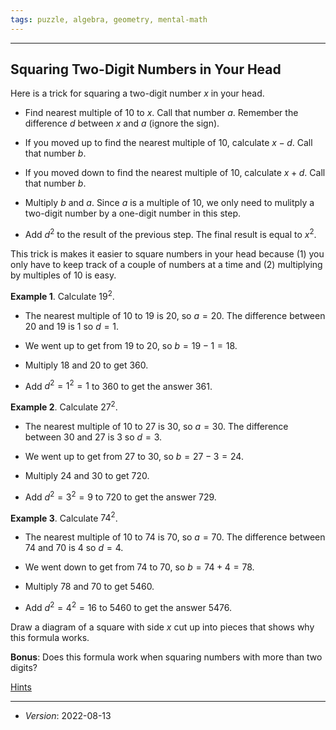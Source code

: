 ```yaml
---
tags: puzzle, algebra, geometry, mental-math
---
```


--------------------------------------------------------------------------------------------

## Squaring Two-Digit Numbers in Your Head

Here is a trick for squaring a two-digit number $x$ in your head.

* Find nearest multiple of 10 to $x$. Call that number $a$. Remember the difference $d$
  between $x$ and $a$ (ignore the sign).

* If you moved up to find the nearest multiple of 10, calculate $x - d$. Call that
  number $b$.

* If you moved down to find the nearest multiple of 10, calculate $x + d$. Call that
  number $b$.

* Multiply $b$ and $a$. Since $a$ is a multiple of 10, we only need to mulitply a two-digit
  number by a one-digit number in this step.

* Add $d^2$ to the result of the previous step. The final result is equal to $x^2$.

This trick is makes it easier to square numbers in your head because (1) you only have to
keep track of a couple of numbers at a time and (2) multiplying by multiples of 10 is easy.

__Example 1__. Calculate $19^2$.

* The nearest multiple of 10 to 19 is 20, so $a = 20$. The difference between 20 and 19 is
  1 so $d = 1$.

* We went up to get from 19 to 20, so $b = 19 - 1 = 18$.

* Multiply 18 and 20 to get 360.

* Add $d^2 = 1^2 = 1$ to 360 to get the answer 361.

__Example 2__. Calculate $27^2$.

* The nearest multiple of 10 to 27 is 30, so $a = 30$. The difference between 30 and 27 is
  3 so $d = 3$.

* We went up to get from 27 to 30, so $b = 27 - 3 = 24$.

* Multiply 24 and 30 to get 720.

* Add $d^2 = 3^2 = 9$ to 720 to get the answer 729.

__Example 3__. Calculate $74^2$.

* The nearest multiple of 10 to 74 is 70, so $a = 70$. The difference between 74 and 70 is
  4 so $d = 4$.

* We went down to get from 74 to 70, so $b = 74 + 4 = 78$.

* Multiply 78 and 70 to get 5460.

* Add $d^2 = 4^2 = 16$ to 5460 to get the answer 5476.

Draw a diagram of a square with side $x$ cut up into pieces that shows why this formula
works.

__Bonus__: Does this formula work when squaring numbers with more than two digits?

[Hints](2022-08-13-Hints.md)

--------------------------------------------------------------------------------------------

* _Version_: 2022-08-13
